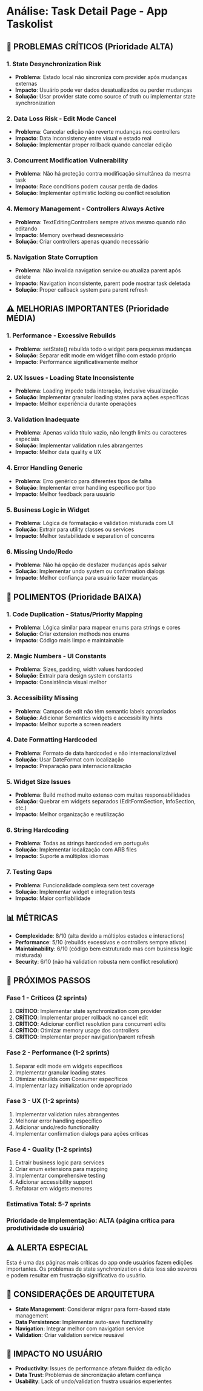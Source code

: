 # Análise: Task Detail Page - App Taskolist

## 🚨 PROBLEMAS CRÍTICOS (Prioridade ALTA)

### 1. State Desynchronization Risk
- **Problema**: Estado local não sincroniza com provider após mudanças externas
- **Impacto**: Usuário pode ver dados desatualizados ou perder mudanças
- **Solução**: Usar provider state como source of truth ou implementar state synchronization

### 2. Data Loss Risk - Edit Mode Cancel
- **Problema**: Cancelar edição não reverte mudanças nos controllers
- **Impacto**: Data inconsistency entre visual e estado real
- **Solução**: Implementar proper rollback quando cancelar edição

### 3. Concurrent Modification Vulnerability
- **Problema**: Não há proteção contra modificação simultânea da mesma task
- **Impacto**: Race conditions podem causar perda de dados
- **Solução**: Implementar optimistic locking ou conflict resolution

### 4. Memory Management - Controllers Always Active
- **Problema**: TextEditingControllers sempre ativos mesmo quando não editando
- **Impacto**: Memory overhead desnecessário
- **Solução**: Criar controllers apenas quando necessário

### 5. Navigation State Corruption
- **Problema**: Não invalida navigation service ou atualiza parent após delete
- **Impacto**: Navigation inconsistente, parent pode mostrar task deletada
- **Solução**: Proper callback system para parent refresh

## ⚠️ MELHORIAS IMPORTANTES (Prioridade MÉDIA)

### 1. Performance - Excessive Rebuilds
- **Problema**: setState() rebuilda todo o widget para pequenas mudanças
- **Solução**: Separar edit mode em widget filho com estado próprio
- **Impacto**: Performance significativamente melhor

### 2. UX Issues - Loading State Inconsistente
- **Problema**: Loading impede toda interação, inclusive visualização
- **Solução**: Implementar granular loading states para ações específicas
- **Impacto**: Melhor experiência durante operações

### 3. Validation Inadequate
- **Problema**: Apenas valida título vazio, não length limits ou caracteres especiais
- **Solução**: Implementar validation rules abrangentes
- **Impacto**: Melhor data quality e UX

### 4. Error Handling Generic
- **Problema**: Erro genérico para diferentes tipos de falha
- **Solução**: Implementar error handling específico por tipo
- **Impacto**: Melhor feedback para usuário

### 5. Business Logic in Widget
- **Problema**: Lógica de formatação e validation misturada com UI
- **Solução**: Extrair para utility classes ou services
- **Impacto**: Melhor testabilidade e separation of concerns

### 6. Missing Undo/Redo
- **Problema**: Não há opção de desfazer mudanças após salvar
- **Solução**: Implementar undo system ou confirmation dialogs
- **Impacto**: Melhor confiança para usuário fazer mudanças

## 🔧 POLIMENTOS (Prioridade BAIXA)

### 1. Code Duplication - Status/Priority Mapping
- **Problema**: Lógica similar para mapear enums para strings e cores
- **Solução**: Criar extension methods nos enums
- **Impacto**: Código mais limpo e maintainable

### 2. Magic Numbers - UI Constants
- **Problema**: Sizes, padding, width values hardcoded
- **Solução**: Extrair para design system constants
- **Impacto**: Consistência visual melhor

### 3. Accessibility Missing
- **Problema**: Campos de edit não têm semantic labels apropriados
- **Solução**: Adicionar Semantics widgets e accessibility hints
- **Impacto**: Melhor suporte a screen readers

### 4. Date Formatting Hardcoded
- **Problema**: Formato de data hardcoded e não internacionalizável
- **Solução**: Usar DateFormat com localização
- **Impacto**: Preparação para internacionalização

### 5. Widget Size Issues
- **Problema**: Build method muito extenso com muitas responsabilidades
- **Solução**: Quebrar em widgets separados (EditFormSection, InfoSection, etc.)
- **Impacto**: Melhor organização e reutilização

### 6. String Hardcoding
- **Problema**: Todas as strings hardcoded em português
- **Solução**: Implementar localização com ARB files
- **Impacto**: Suporte a múltiplos idiomas

### 7. Testing Gaps
- **Problema**: Funcionalidade complexa sem test coverage
- **Solução**: Implementar widget e integration tests
- **Impacto**: Maior confiabilidade

## 📊 MÉTRICAS
- **Complexidade**: 8/10 (alta devido a múltiplos estados e interactions)
- **Performance**: 5/10 (rebuilds excessivos e controllers sempre ativos)
- **Maintainability**: 6/10 (código bem estruturado mas com business logic misturada)
- **Security**: 6/10 (não há validation robusta nem conflict resolution)

## 🎯 PRÓXIMOS PASSOS

### Fase 1 - Críticos (2 sprints)
1. **CRÍTICO**: Implementar state synchronization com provider
2. **CRÍTICO**: Implementar proper rollback no cancel edit
3. **CRÍTICO**: Adicionar conflict resolution para concurrent edits
4. **CRÍTICO**: Otimizar memory usage dos controllers
5. **CRÍTICO**: Implementar proper navigation/parent refresh

### Fase 2 - Performance (1-2 sprints)
1. Separar edit mode em widgets específicos
2. Implementar granular loading states
3. Otimizar rebuilds com Consumer específicos
4. Implementar lazy initialization onde apropriado

### Fase 3 - UX (1-2 sprints)
1. Implementar validation rules abrangentes
2. Melhorar error handling específico
3. Adicionar undo/redo functionality
4. Implementar confirmation dialogs para ações críticas

### Fase 4 - Quality (1-2 sprints)
1. Extrair business logic para services
2. Criar enum extensions para mapping
3. Implementar comprehensive testing
4. Adicionar accessibility support
5. Refatorar em widgets menores

### Estimativa Total: 5-7 sprints
### Prioridade de Implementação: ALTA (página crítica para produtividade do usuário)

## ⚠️ ALERTA ESPECIAL
Esta é uma das páginas mais críticas do app onde usuários fazem edições importantes. Os problemas de state synchronization e data loss são severos e podem resultar em frustração significativa do usuário.

## 🔄 CONSIDERAÇÕES DE ARQUITETURA
- **State Management**: Considerar migrar para form-based state management
- **Data Persistence**: Implementar auto-save functionality
- **Navigation**: Integrar melhor com navigation service
- **Validation**: Criar validation service reusável

## 📱 IMPACTO NO USUÁRIO
- **Productivity**: Issues de performance afetam fluidez da edição
- **Data Trust**: Problemas de sincronização afetam confiança
- **Usability**: Lack of undo/validation frustra usuários experientes